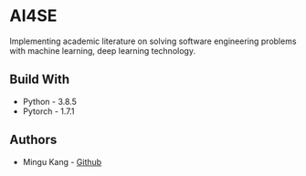 # AI4SE
Implementing academic literature on solving software engineering problems with machine learning, deep learning technology.



## Build With

* Python - 3.8.5
* Pytorch - 1.7.1



## Authors

* Mingu Kang - [Github](https://github.com/minqukanq)
